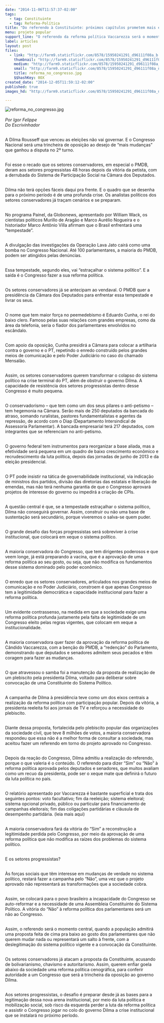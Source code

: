 ```yaml
---
date: "2014-11-06T11:57:37-02:00"
tags:
  - tag: Constituinte
  - tag: Reforma-Política
title: "Do referendo à Constituinte: próximos capítulos prometem mais embates"
menu: projeto popular
support_line: "O referendo da reforma política Vaccarezza será o momento central, quando a população admitirá uma proposta feita de cima pra baixo ou representará um salto à frente, com a deslegitimação do sistema político e a convocação da Constituinte."
label: articles
layout: post
files:
  - link: "http://farm9.staticflickr.com/8578/15950241291_d96111f08a_b.jpg"
    thumbnail: "http://farm9.staticflickr.com/8578/15950241291_d96111f08a_t.jpg"
    medium: "http://farm9.staticflickr.com/8578/15950241291_d96111f08a_z.jpg"
    small: "http://farm9.staticflickr.com/8578/15950241291_d96111f08a_n.jpg"
    title: reforma_no_congresso.jpg
    $$hashKey: 0OX
created_date: "2014-12-05T11:59:12-02:00"
published: true
images_hd: "http://farm9.staticflickr.com/8578/15950241291_d96111f08a_n.jpg"

---
```

<p><img alt="reforma_no_congresso.jpg" src="http://farm9.staticflickr.com/8578/15950241291_d96111f08a_b.jpg" /><br />
<br />
<em>Por Igor Felippe<br />
Do Escrivinhador</em></p>

<p><br />
A Dilma Rousseff que venceu as elei&ccedil;&otilde;es n&atilde;o vai governar. E o Congresso Nacional ser&aacute; uma trincheira de oposi&ccedil;&atilde;o ao desejo de &ldquo;mais mudan&ccedil;as&rdquo; que ganhou a disputa no 2&ordm; turno.</p>

<p><br />
Foi esse o recado que os setores conservadores, em especial o PMDB, deram aos setores progressistas 48 horas depois da vit&oacute;ria da petista, com a derrubada do Sistema de Participa&ccedil;&atilde;o Social na C&acirc;mara dos Deputados.</p>

<p><br />
Dilma n&atilde;o ter&aacute; op&ccedil;&otilde;es f&aacute;ceis daqui pra frente. E o quadro que se desenha para o pr&oacute;ximo per&iacute;odo &eacute; de uma profunda crise. Os analistas pol&iacute;ticos dos setores conservadores j&aacute; tra&ccedil;am cen&aacute;rios e se preparam.</p>

<p><br />
No programa Painel, da Globonews, apresentado por William Wack, os cientistas pol&iacute;ticos Murillo de Arag&atilde;o e Marco Aur&eacute;lio Nogueira e o historiador Marco Ant&ocirc;nio Villa afirmam que o Brasil enfrentar&aacute; uma &ldquo;tempestade&rdquo;.</p>

<p><br />
A divulga&ccedil;&atilde;o das investiga&ccedil;&otilde;es da Opera&ccedil;&atilde;o Lava Jato cair&aacute; como uma bomba no Congresso Nacional. At&eacute; 100 parlamentares, a maioria do PMDB, podem ser atingidos pelas den&uacute;ncias.</p>

<p><br />
Essa tempestade, segundo eles, vai &ldquo;estra&ccedil;alhar o sistema pol&iacute;tico&rdquo;. E a sa&iacute;da &eacute; o Congresso fazer a sua reforma pol&iacute;tica.</p>

<p><br />
Os setores conservadores j&aacute; se antecipam ao vendaval. O PMDB quer a presid&ecirc;ncia da C&acirc;mara dos Deputados para enfrentar essa tempestade e livrar os seus.</p>

<p><br />
O nome que tem maior for&ccedil;a no peemedebismo &eacute; Eduardo Cunha, o rei do baixo clero. Famoso pelas suas rela&ccedil;&otilde;es com grandes empresas, como da &aacute;rea da telefonia, seria o fiador dos parlamentares envolvidos no esc&acirc;ndalo.</p>

<p><br />
Com apoio da oposi&ccedil;&atilde;o, Cunha presidir&aacute; a C&acirc;mara para colocar a artilharia contra o governo e o PT, repetindo o enredo constru&iacute;do pelos grandes meios de comunica&ccedil;&atilde;o e pelo Poder Judici&aacute;rio no caso do chamado Mensal&atilde;o.</p>

<p><br />
Assim, os setores conservadores querem transformar o colapso do sistema pol&iacute;tico na crise terminal do PT, al&eacute;m de obstruir o governo Dilma. A capacidade de resist&ecirc;ncia dos setores progressistas dentro desse Congresso &eacute; muito pequena.</p>

<p><br />
O conservadorismo &ndash; que tem como um dos seus pilares o anti-petismo &ndash; tem hegemonia na C&acirc;mara. Ser&atilde;o mais de 250 deputados da bancada do atraso, somando ruralistas, pastores fundamentalistas e agentes da repress&atilde;o, de acordo com o Diap (Departamento Intersindical de Assessoria Parlamentar). A bancada empresarial ter&aacute; 217 deputados, com integrantes que se referenciam no anti-petismo.</p>

<p><br />
O governo federal tem instrumentos para reorganizar a base aliada, mas a efetividade ser&aacute; pequena em um quadro de baixo crescimento econ&ocirc;mico e recrudescimento da luta pol&iacute;tica, depois das jornadas de junho de 2013 e da elei&ccedil;&atilde;o presidencial.</p>

<p><br />
O PT pode insistir na t&aacute;tica de governabilidade institucional, via indica&ccedil;&atilde;o de ministros dos partidos, divis&atilde;o das diretorias das estatais e libera&ccedil;&atilde;o de emendas, mas n&atilde;o ter&aacute; nenhuma garantia de que o Congresso aprovar&aacute; projetos de interesse do governo ou impedir&aacute; a cria&ccedil;&atilde;o de CPIs.</p>

<p><br />
A quest&atilde;o central &eacute; que, se a tempestade estra&ccedil;alhar o sistema pol&iacute;tico, Dilma n&atilde;o conseguir&aacute; governar. Assim, construir ou n&atilde;o uma base de sustenta&ccedil;&atilde;o ser&aacute; secund&aacute;rio, porque viveremos o salva-se quem puder.</p>

<p><br />
O grande desafio das for&ccedil;as progressistas ser&aacute; sobreviver &agrave; crise institucional, que colocar&aacute; em xeque o sistema pol&iacute;tico.</p>

<p><br />
A maioria conservadora do Congresso, que tem dirigentes poderosos e que veem longe, j&aacute; est&aacute; preparando a vacina, que &eacute; a aprova&ccedil;&atilde;o de uma reforma pol&iacute;tica ao seu gosto, ou seja, que n&atilde;o modifica os fundamentos desse sistema dominado pelo poder econ&ocirc;mico.</p>

<p><br />
O enredo que os setores conservadores, articulados nos grandes meios de comunica&ccedil;&atilde;o e no Poder Judici&aacute;rio, constroem &eacute; que apenas Congresso tem a legitimidade democr&aacute;tica e capacidade institucional para fazer a reforma pol&iacute;tica.</p>

<p><br />
Um evidente contrassenso, na medida em que a sociedade exige uma reforma pol&iacute;tica profunda justamente pela falta de legitimidade de um Congresso eleito pelas regras vigentes, que colocam em xeque a institucionalidade.</p>

<p><br />
A maioria conservadora quer fazer da aprova&ccedil;&atilde;o da reforma pol&iacute;tica de C&acirc;ndido Vaccarezza, com a ben&ccedil;&atilde;o do PMDB, a &ldquo;reden&ccedil;&atilde;o&rdquo; do Parlamento, demonstrando que deputados e senadores admitem seus pecados e t&ecirc;m coragem para fazer as mudan&ccedil;as.</p>

<p><br />
O que atravessou o samba foi a manuten&ccedil;&atilde;o da proposta de realiza&ccedil;&atilde;o de um plebiscito pela presidenta Dilma, voltado para deliberar sobre convoca&ccedil;&atilde;o de uma Constituinte do Sistema Pol&iacute;tico.</p>

<p><br />
A campanha de Dilma &agrave; presid&ecirc;ncia teve como um dos eixos centrais a realiza&ccedil;&atilde;o da reforma pol&iacute;tica com participa&ccedil;&atilde;o popular. Depois da vit&oacute;ria, a presidenta reeleita foi aos jornais de TV e refor&ccedil;ou a necessidade do plebiscito.</p>

<p><br />
Diante dessa proposta, fortalecida pelo plebiscito popular das organiza&ccedil;&otilde;es da sociedade civil, que teve 8 milh&otilde;es de votos, a maioria conservadora respondeu que essa n&atilde;o &eacute; a melhor forma de consultar a sociedade, mas aceitou fazer um referendo em torno do projeto aprovado no Congresso.</p>

<p><br />
Depois da rea&ccedil;&atilde;o do Congresso, Dilma admitiu a realiza&ccedil;&atilde;o do referendo, porque o que valeria &eacute; o conte&uacute;do. O referendo para dizer &ldquo;Sim&rdquo; ou &ldquo;N&atilde;o&rdquo; &agrave; reforma pol&iacute;tica aprovada pelos deputados e senadores, que muitos avaliam como um recuo da presidenta, pode ser o xeque mate que definir&aacute; o futuro da luta pol&iacute;tica no pa&iacute;s.</p>

<p><br />
O relat&oacute;rio apresentado por Vaccarezza &eacute; bastante superficial e trata dos seguintes pontos: voto facultativo; fim da reelei&ccedil;&atilde;o; sistema eleitoral; sistema opcional privado, p&uacute;blico ou particular para financiamento de campanhas eleitorais; fim das coliga&ccedil;&otilde;es partid&aacute;rias e cl&aacute;usula de desempenho partid&aacute;ria. (leia mais aqui)</p>

<p><br />
A maioria conservadora far&aacute; da vit&oacute;ria do &ldquo;Sim&rdquo; a reconstru&ccedil;&atilde;o a legitimidade perdida pelo Congresso, por meio da aprova&ccedil;&atilde;o de uma reforma pol&iacute;tica que n&atilde;o modifica as ra&iacute;zes dos problemas do sistema pol&iacute;tico.</p>

<p><br />
E os setores progressistas?</p>

<p><br />
&Agrave;s for&ccedil;as sociais que t&ecirc;m interesse em mudan&ccedil;as de verdade no sistema pol&iacute;tico, restar&aacute; fazer a campanha pelo &ldquo;N&atilde;o&rdquo;, uma vez que o projeto aprovado n&atilde;o representar&aacute; as transforma&ccedil;&otilde;es que a sociedade cobra.</p>

<p><br />
Assim, se colocar&aacute; para o povo brasileiro a incapacidade do Congresso se auto-reformar e a necessidade de uma Assembleia Constituinte do Sistema Pol&iacute;tico. A vit&oacute;ria do &ldquo;N&atilde;o&rdquo; &agrave; reforma pol&iacute;tica dos parlamentares ser&aacute; um n&atilde;o ao Congresso.</p>

<p><br />
Assim, o referendo ser&aacute; o momento central, quando a popula&ccedil;&atilde;o admitir&aacute; uma proposta feita de cima pra baixo ao gosto dos parlamentares que n&atilde;o querem mudar nada ou representar&aacute; um salto &agrave; frente, com a deslegitima&ccedil;&atilde;o do sistema pol&iacute;tico vigente e a convoca&ccedil;&atilde;o da Constituinte.</p>

<p><br />
Os setores conservadores j&aacute; atacam a proposta da Constituinte, acusando de bolivarianismo, chavismo e autoritarismo. Assim, querem enfiar goela abaixo da sociedade uma reforma pol&iacute;tica cenogr&aacute;fica, para conferir autoridade a um Congresso que ser&aacute; a trincheira da oposi&ccedil;&atilde;o ao governo Dilma.</p>

<p><br />
Aos setores progressistas, o desafio &eacute; preparar desde j&aacute; as bases para a legitima&ccedil;&atilde;o dessa nova arena institucional, por meio da luta pol&iacute;tica e mobiliza&ccedil;&atilde;o social, sob risco da esquerda perder a luta da reforma pol&iacute;tica e assistir o Congresso jogar no colo do governo Dilma a crise institucional que se instalar&aacute; no pr&oacute;ximo per&iacute;odo.</p>
